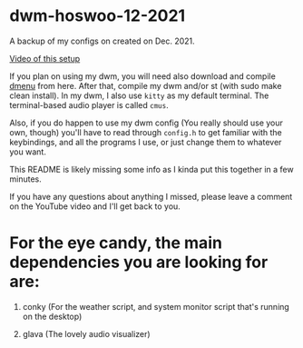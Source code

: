 # dwm-hoswoo-12-2021
A backup of my configs on created on Dec. 2021.

[Video of this setup](https://www.youtube.com/watch?v=HZ4CXJvFS-A&lc=Ugz8XZCqT7tVIc4fDDh4AaABAg)

If you plan on using my dwm, you will need also download and compile [dmenu](https://tools.suckless.org/dmenu/)
from here. After that, compile my dwm and/or st (with sudo make clean install). In my dwm, I also
use ``kitty`` as my default terminal. The terminal-based audio player is called ``cmus``.

Also, if you do happen to use my dwm config (You really should use your own, though) you'll have to
read through ``config.h`` to get familiar with the keybindings, and all the programs I use,
or just change them to whatever you want.

This README is likely missing some info as I kinda put this together in a few minutes.

If you have any questions about anything I missed, please leave a comment on the YouTube video and I'll get back to you.



# For the eye candy, the main dependencies you are looking for are:

1) conky (For the weather script, and system monitor script that's running on the desktop)

2) glava (The lovely audio visualizer)


